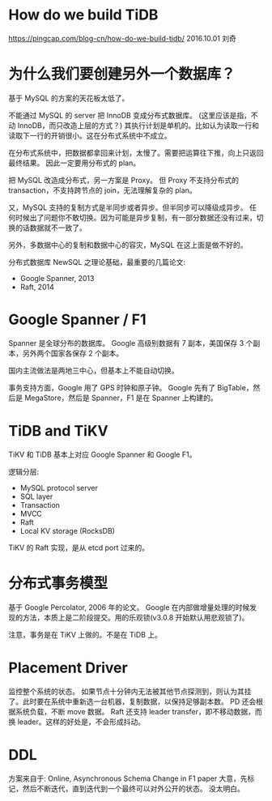 How do we build TiDB
====================

https://pingcap.com/blog-cn/how-do-we-build-tidb/
2016.10.01 刘奇

# 为什么我们要创建另外一个数据库？
基于 MySQL 的方案的天花板太低了。

不能通过 MySQL 的 server 把 InnoDB 变成分布式数据库。
(这里应该是指，不动 InnoDB，而只改造上层的方式？)
其执行计划是单机的。比如认为读取一行和读取下一行的开销很小。这在分布式系统中不成立。

在分布式系统中，把数据都拿回来计划，太慢了。需要把运算往下推，向上只返回最终结果。
因此一定要用分布式的 plan。

把 MySQL 改造成分布式，另一方案是 Proxy。
但 Proxy 不支持分布式的 transaction，不支持跨节点的 join，无法理解复杂的 plan。

又，MySQL 支持的复制方式是半同步或者异步。但半同步可以降级成异步。
任何时候出了问题你不敢切换。因为可能是异步复制，有一部分数据还没有过来，切换的话数据就不一致了。

另外，多数据中心的复制和数据中心的容灾，MySQL 在这上面是做不好的。

分布式数据库 NewSQL 之理论基础，最重要的几篇论文:
* Google Spanner, 2013
* Raft, 2014


# Google Spanner / F1
Spanner 是全球分布的数据库。
Google 高级别数据有 7 副本，美国保存 3 个副本，另外两个国家各保存 2 个副本。

国内主流做法是两地三中心，但基本上不能自动切换。

事务支持方面，Google 用了 GPS 时钟和原子钟。
Google 先有了 BigTable，然后是 MegaStore，然后是 Spanner，F1 是在 Spanner 上构建的。


# TiDB and TiKV
TiKV 和 TiDB 基本上对应 Google Spanner 和 Google F1。

逻辑分层:
* MySQL protocol server
* SQL layer
* Transaction
* MVCC
* Raft
* Local KV storage (RocksDB)

TiKV 的 Raft 实现，是从 etcd port 过来的。

# 分布式事务模型
基于 Google Percolator, 2006 年的论文。
Google 在内部做增量处理的时候发现的方法，本质上是二阶段提交。用的乐观锁(v3.0.8 开始默认用悲观锁了)。

注意，事务是在 TiKV 上做的。不是在 TiDB 上。

# Placement Driver
监控整个系统的状态。
如果节点十分钟内无法被其他节点探测到，则认为其挂了。此时要在系统中重新选一台机器，复制数据，以保持足够副本数。
PD 还会根据系统负载，不断 move 数据。
Raft 还支持 leader transfer，即不移动数据，而换 leader。这样的好处是，不会形成抖动。

# DDL
方案来自于: Online, Asynchronous Schema Change in F1 paper
大意，先标记，然后不断迭代，直到迭代到一个最终可以对外公开的状态。
没太明白。
